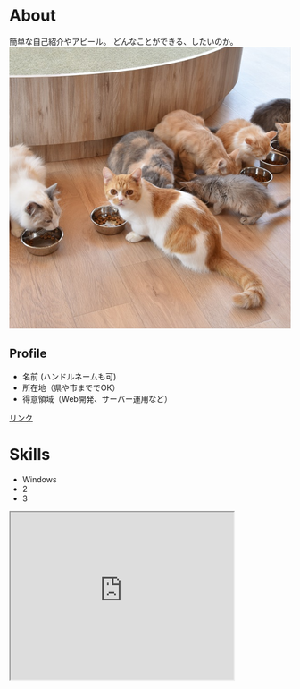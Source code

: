 # About
簡単な自己紹介やアピール。
どんなことができる、したいのか。
![猫の写真](DSC_1452-2.jpg)
## Profile
- 名前 (ハンドルネームも可)
- 所在地（県や市まででOK）
- 得意領域（Web開発、サーバー運用など）

[リンク](https://nnn.ed.nico)

# Skills
- Windows
- 2
- 3
<iframe src="https://www.openprocessing.org/sketch/922102/embed/" width="400" height="300"></iframe>
